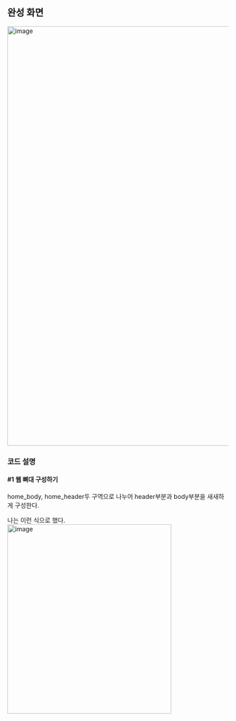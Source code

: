 ## 완성 화면

<img width="1919" height="955" alt="image" src="https://github.com/user-attachments/assets/d0d0ce0b-aaf4-476f-a651-27e59a1d6130" />

### 코드 설명

#### #1 웹 뼈대 구성하기

home_body, home_header두 구역으로 나누어 header부분과 body부분을 새새하게 구성한다.

나는 이런 식으로 했다.
<img width="373" height="431" alt="image" src="https://github.com/user-attachments/assets/c26b3525-c98f-4ce9-b7c0-9e1ece67106a" />


